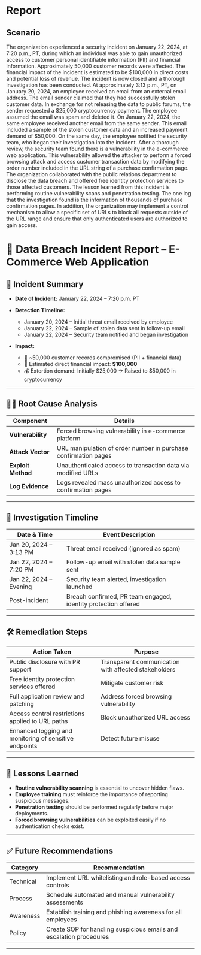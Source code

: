 # Report
## Scenario 

The organization experienced a security incident on January 22, 2024, at 7:20 p.m., PT, during which an individual was able to gain unauthorized access to customer personal identifiable information (PII) and financial information. Approximately 50,000 customer records were affected. The financial impact of the incident is estimated to be $100,000 in direct costs and potential loss of revenue. The incident is now closed and a thorough investigation has been conducted. At approximately 3:13 p.m., PT, on January 20, 2024, an employee received an email from an external email address. The email sender claimed that they had successfully stolen customer data. In exchange for not releasing the data to public forums, the sender requested a $25,000 cryptocurrency payment. The employee assumed the email was spam and deleted it. On January 22, 2024, the same employee received another email from the same sender. This email included a sample of the stolen customer data and an increased payment demand of $50,000. On the same day, the employee notified the security team, who began their investigation into the incident. After a thorough review, the security team found there is a vulnerability in the e-commerce web application. This vulnerability allowed the attacker to perform a forced browsing attack and access customer transaction data by modifying the order number included in the URL string of a purchase confirmation page. The organization collaborated with the public relations department to disclose the data breach and offered free identity protection services to those affected customers. The lesson learned from this incident is performing routine vulnerability scans and penetration testing. The one log that the investigation found is the information of thousands of purchase confirmation pages. In addition, the organization may implement a control mechanism to allow a specific set of URLs to block all requests outside of the URL range and ensure that only authenticated users are authorized to gain access.

# 🔐 Data Breach Incident Report – E-Commerce Web Application

## 📅 Incident Summary

- **Date of Incident:** January 22, 2024 – 7:20 p.m. PT  
- **Detection Timeline:**  
  - January 20, 2024 – Initial threat email received by employee  
  - January 22, 2024 – Sample of stolen data sent in follow-up email  
  - January 22, 2024 – Security team notified and began investigation  

- **Impact:**  
  - 📁 ~50,000 customer records compromised (PII + financial data)  
  - 💸 Estimated direct financial impact: **$100,000**  
  - 💰 Extortion demand: Initially $25,000 → Raised to $50,000 in cryptocurrency  

---

## 🕵️‍♂️ Root Cause Analysis

| Component        | Details                                                                 |
|------------------|-------------------------------------------------------------------------|
| **Vulnerability** | Forced browsing vulnerability in e-commerce platform                   |
| **Attack Vector** | URL manipulation of order number in purchase confirmation pages        |
| **Exploit Method**| Unauthenticated access to transaction data via modified URLs           |
| **Log Evidence**  | Logs revealed mass unauthorized access to confirmation pages           |

---

## 🧪 Investigation Timeline

| Date & Time         | Event Description                                                      |
|---------------------|------------------------------------------------------------------------|
| Jan 20, 2024 – 3:13 PM | Threat email received (ignored as spam)                             |
| Jan 22, 2024 – 7:20 PM | Follow-up email with stolen data sample sent                         |
| Jan 22, 2024 – Evening | Security team alerted, investigation launched                        |
| Post-incident        | Breach confirmed, PR team engaged, identity protection offered         |

---

## 🛠️ Remediation Steps

| Action Taken                                             | Purpose                                                  |
|----------------------------------------------------------|----------------------------------------------------------|
| Public disclosure with PR support                        | Transparent communication with affected stakeholders     |
| Free identity protection services offered                | Mitigate customer risk                                   |
| Full application review and patching                     | Address forced browsing vulnerability                    |
| Access control restrictions applied to URL paths         | Block unauthorized URL access                            |
| Enhanced logging and monitoring of sensitive endpoints   | Detect future misuse                                     |

---

## 🧩 Lessons Learned

- **Routine vulnerability scanning** is essential to uncover hidden flaws.
- **Employee training** must reinforce the importance of reporting suspicious messages.
- **Penetration testing** should be performed regularly before major deployments.
- **Forced browsing vulnerabilities** can be exploited easily if no authentication checks exist.

---

## ✅ Future Recommendations

| Category        | Recommendation                                                       |
|-----------------|----------------------------------------------------------------------|
| Technical       | Implement URL whitelisting and role-based access controls            |
| Process         | Schedule automated and manual vulnerability assessments              |
| Awareness       | Establish training and phishing awareness for all employees          |
| Policy          | Create SOP for handling suspicious emails and escalation procedures  |

---
